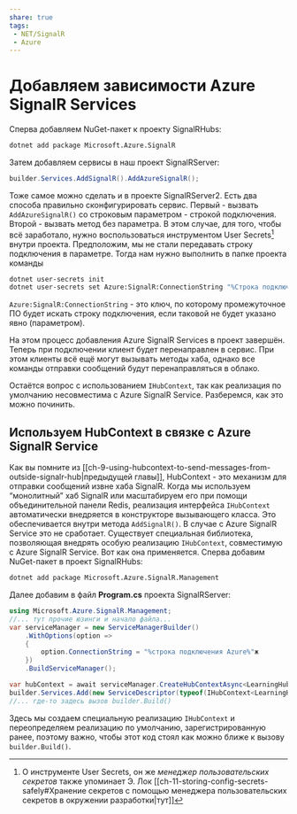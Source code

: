 ```yaml
---
share: true
tags:
 - NET/SignalR
 - Azure
---
```

# Добавляем зависимости Azure SignalR Services
Сперва добавляем NuGet-пакет к проекту SignalRHubs:
```bash
dotnet add package Microsoft.Azure.SignalR
```
Затем добавляем сервисы в наш проект SignalRServer:
```csharp
builder.Services.AddSignalR().AddAzureSignalR();
```
Тоже самое можно сделать и в проекте SignalRServer2.
Есть два способа правильно сконфигурировать сервис. Первый - вызвать `AddAzureSignalR()` со строковым параметром - строкой подключения. Второй - вызвать метод без параметра. В этом случае, для того, чтобы всё заработало, нужно воспользоваться инструментом User Secrets[^1] внутри проекта.
Предположим, мы не стали передавать строку подключения в параметре. Тогда нам нужно выполнить в папке проекта команды
```bash
dotnet user-secrets init
dotnet user-secrets set Azure:SignalR:ConnectionString "%Строка подключения Azure%"
```
`Azure:SignalR:ConnectionString` - это ключ, по которому промежуточное ПО будет искать строку подключения, если таковой не будет указано явно (параметром).

На этом процесс добавления Azure SignalR Services в проект завершён. Теперь при подключении клиент будет перенаправлен в сервис. При этом клиенты всё ещё могут вызывать методы хаба, однако все команды отправки сообщений будут перенаправляться в облако.

Остаётся вопрос с использованием `IHubContext`, так как реализация по умолчанию несовместима с Azure SignalR Service. Разберемся, как это можно починить.
## Используем HubContext в связке с Azure SignalR Service
Как вы помните из [[ch-9-using-hubcontext-to-send-messages-from-outside-signalr-hub|предыдущей главы]], HubContext - это механизм для отправки сообщений извне хаба SignalR.
Когда мы используем “монолитный” хаб SignalR или масштабируем его при помощи объединительной панели Redis, реализация интерфейса `IHubContext` автоматически внедряется в конструкторе вызывающего класса. Это обеспечивается внутри метода `AddSignalR()`. В случае с Azure SignalR Service это не сработает.
Существует специальная библиотека, позволяющая внедрять особую реализацию `IHubContext`, совместимую с Azure SignalR Service. Вот как она применяется.
Сперва добавим NuGet-пакет в проект SignalRHubs:
```bash
dotnet add package Microsoft.Azure.SignalR.Management
```
Далее добавим в файл **Program.cs** проекта SignalRServer:
```csharp
using Microsoft.Azure.SignalR.Management;
//... тут прочие юзинги и начало файла...
var serviceManager = new ServiceManagerBuilder()
	.WithOptions(option => 
	{
		option.ConnectionString = "%строка подключения Azure%"ж
	})
	.BuildServiceManager();

var hubContext = await serviceManager.CreateHubContextAsync<LearningHub>("LearningHub", CancellationToken.None);
builder.Services.Add(new ServiceDescriptor(typeof(IHubContext<LearningHub>), hubContext));
//... где-то задесь вызов builder.Build()
```
Здесь мы создаем специальную реализацию `IHubContext` и переопределяем реализацию по умолчанию, зарегистрированную ранее, поэтому важно, чтобы этот код стоял как можно ближе к вызову `builder.Build()`.

[^1]: О инструменте User Secrets, он же *менеджер пользовательских секретов* также упоминает Э. Лок [[ch-11-storing-config-secrets-safely#Хранение секретов с помощью менеджера пользовательских секретов в окружении разработки|тут]]